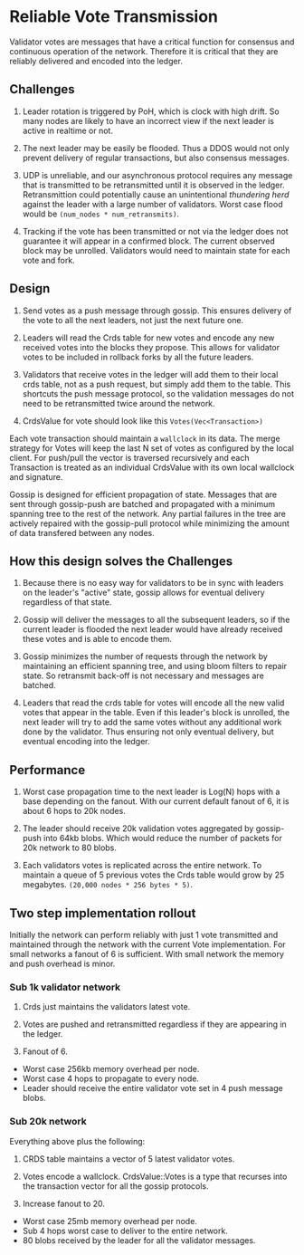 # Reliable Vote Transmission

Validator votes are messages that have a critical function for consensus and
continuous operation of the network. Therefore it is critical that they are
reliably delivered and encoded into the ledger.

## Challenges

1. Leader rotation is triggered by PoH, which is clock with high drift.  So many
nodes are likely to have an incorrect view if the next leader is active in
realtime or not.

2. The next leader may be easily be flooded.  Thus a DDOS would not only prevent
delivery of regular transactions, but also consensus messages.

3. UDP is unreliable, and our asynchronous protocol requires any message that is
transmitted to be retransmitted until it is observed in the ledger.
Retransmittion could potentially cause an unintentional *thundering herd*
against the leader with a large number of validators.  Worst case flood would be
`(num_nodes * num_retransmits)`.

4. Tracking if the vote has been transmitted or not via the ledger does not
guarantee it will appear in a confirmed block.  The current observed block may
be unrolled. Validators would need to maintain state for each vote and fork.


## Design

1. Send votes as a push message through gossip.  This ensures delivery of the
vote to all the next leaders, not just the next future one.

2. Leaders will read the Crds table for new votes and encode any new received
votes into the blocks they propose.  This allows for validator votes to be
included in rollback forks by all the future leaders.

3. Validators that receive votes in the ledger will add them to their local crds
table, not as a push request, but simply add them to the table.  This shortcuts
the push message protocol, so the validation messages do not need to be
retransmitted twice around the network.

4. CrdsValue for vote should look like this ``` Votes(Vec<Transaction>) ```

Each vote transaction should maintain a `wallclock` in its data.  The merge
strategy for Votes will keep the last N set of votes as configured by the local
client.  For push/pull the vector is traversed recursively and each Transaction
is treated as an individual CrdsValue with its own local wallclock and
signature.

Gossip is designed for efficient propagation of state.  Messages that are sent
through gossip-push are batched and propagated with a minimum spanning tree to
the rest of the network. Any partial failures in the tree are actively repaired
with the gossip-pull protocol while minimizing the amount of data transfered
between any nodes.


## How this design solves the Challenges

1. Because there is no easy way for validators to be in sync with leaders on the
leader's "active" state, gossip allows for eventual delivery regardless of that
state.

2. Gossip will deliver the messages to all the subsequent leaders, so if the
current leader is flooded the next leader would have already received these
votes and is able to encode them.

3. Gossip minimizes the number of requests through the network by maintaining an
efficient spanning tree, and using bloom filters to repair state.  So retransmit
back-off is not necessary and messages are batched.

4. Leaders that read the crds table for votes will encode all the new valid
votes that appear in the table.  Even if this leader's block is unrolled, the
next leader will try to add the same votes without any additional work done by
the validator.  Thus ensuring not only eventual delivery, but eventual encoding
into the ledger.


## Performance

1. Worst case propagation time to the next leader is Log(N) hops with a base
depending on the fanout.  With our current default fanout of 6, it is about 6
hops to 20k nodes.

2. The leader should receive 20k validation votes aggregated by gossip-push into
64kb blobs. Which would reduce the number of packets for 20k network to 80
blobs.

3. Each validators votes is replicated across the entire network.  To maintain a
queue of 5 previous votes the Crds table would grow by 25 megabytes.  `(20,000
nodes * 256 bytes * 5)`.

## Two step implementation rollout

Initially the network can perform reliably with just 1 vote transmitted and
maintained through the network with the current Vote implementation.  For small
networks a fanout of 6 is sufficient.  With small network the memory and push
overhead is minor.

### Sub 1k validator network

1. Crds just maintains the validators latest vote.

2. Votes are pushed and retransmitted regardless if they are appearing in the
ledger.

3. Fanout of 6.

* Worst case 256kb memory overhead per node.
* Worst case 4 hops to propagate to every node.
* Leader should receive the entire validator vote set in 4 push message blobs.

### Sub 20k network

Everything above plus the following:

1. CRDS table maintains a vector of 5 latest validator votes.

2. Votes encode a wallclock.  CrdsValue::Votes is a type that recurses into the
transaction vector for all the gossip protocols.

3. Increase fanout to 20.

* Worst case 25mb memory overhead per node.
* Sub 4 hops worst case to deliver to the entire network.
* 80 blobs received by the leader for all the validator messages.
